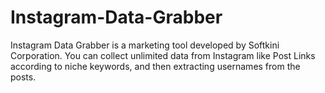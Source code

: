 # Instagram-Data-Grabber
Instagram Data Grabber is a marketing tool developed by Softkini Corporation. You can collect unlimited data from Instagram like Post Links according to niche keywords, and then extracting usernames from the posts. 
